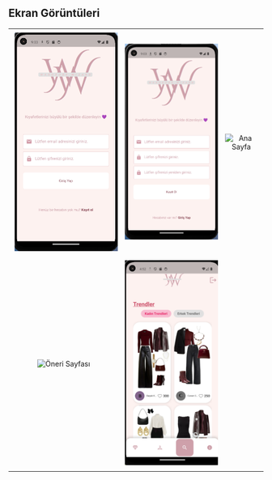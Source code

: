 <h2>Ekran Görüntüleri</h2>

<div align="center">
  <table>
    <tr>
      <td align="center">
        <img src="https://github.com/basakkoseoglu/WardropWizardApp/blob/main/images/giris.png?raw=true" width="300" alt="Giriş Sayfası" style="margin: 5px;">
      </td>
      <td align="center">
        <img src="https://github.com/basakkoseoglu/WardropWizardApp/blob/main/images/kayitol.png?raw=true" width="300" alt="Kayıt Ol Sayfası" style="margin: 5px;">
      </td>
      <td align="center">
        <img src="https://github.com/basakkoseoglu/WardropWizardApp/blob/main/images/y%C3%BCkleme.png?raw=true" width="300" alt="Ana Sayfa" style="margin: 5px;">
      </td>
    </tr>
    <tr>
      <td align="center">
        <img src="https://github.com/basakkoseoglu/WardropWizardApp/blob/main/images/kombin%C3%B6neri.png?raw=true" width="300" alt="Öneri Sayfası" style="margin: 5px;">
      </td>
      <td align="center">
        <img src="https://github.com/basakkoseoglu/WardropWizardApp/blob/main/images/trend.png?raw=true" width="300" alt="Trend Sayfası" style="margin: 5px;">
      </td>
    </tr>
  </table>
</div>
